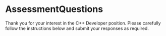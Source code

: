 # AssessmentQuestions
 Thank you for your interest in the C++ Developer position. Please carefully follow the instructions below and submit your responses as required.
